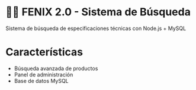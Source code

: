 # 🐦‍🔥 FENIX 2.0 - Sistema de Búsqueda

Sistema de búsqueda de especificaciones técnicas con Node.js + MySQL

# Características
- Búsqueda avanzada de productos
- Panel de administración  
- Base de datos MySQL


